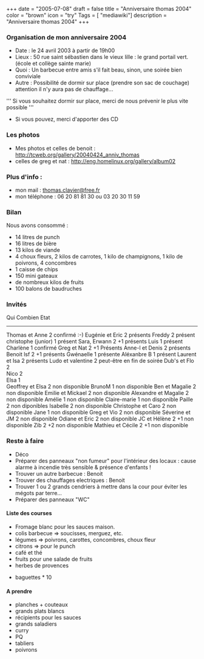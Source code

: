 +++
date = "2005-07-08"
draft = false
title = "Anniversaire thomas 2004"
color = "brown"
icon = "try"
Tags = [ "mediawiki"]
description = "Anniversaire thomas 2004"
+++

### Organisation de mon anniversaire 2004

-   Date : le 24 avril 2003 à partir de 19h00
-   Lieux : 50 rue saint sébastien dans le vieux lille : le grand
    portail vert. (école et collège sainte marie)
-   Quoi : Un barbecue entre amis s'il fait beau, sinon, une soirée bien
    conviviale
-   Autre : Possibilité de dormir sur place (prendre son sac de
    couchage) attention il n'y aura pas de chauffage...

''' Si vous souhaitez dormir sur place, merci de nous prévenir le plus
vite possible '''

-   Si vous pouvez, merci d'apporter des CD

### Les photos

-   Mes photos et celles de benoit :
    <http://tcweb.org/gallery/20040424_anniv_thomas>
-   celles de greg et nat : <http://eng.homelinux.org/gallery/album02>

### Plus d'info :

-   mon mail : thomas.clavier@free.fr
-   mon téléphone : 06 20 81 81 30 ou 03 20 30 11 59

### Bilan

Nous avons consommé :

-   14 litres de punch
-   16 litres de bière
-   13 kilos de viande
-   4 choux fleurs, 2 kilos de carrotes, 1 kilo de champignons, 1 kilo
    de poivrons, 4 concombres
-   1 caisse de chips
-   150 mini gateaux
-   de nombreux kilos de fruits
-   100 balons de baudruches

### Invités

  Qui                    Combien   Etat
  ---------------------- --------- ----------------------------
  Thomas et Anne         2         confirmé :-)
  Eugénie et Eric        2         présents
  Freddy                 2         présent
  christophe (junior)    1         présent
  Sara, Erwann           2 +1      présents
  Luis                   1         présent
  Charlène               1         confirmé
  Greg et Nat            2 +1      Présents
  Anne-l et Denis        2         présents
  Benoit lsf             2 +1      présents
  Gwénaelle              1         présente
  Aléxanbre B            1         présent
  Laurent et Isa         2         présents
  Ludo et valentine      2         peut-être en fin de soirée
  Dub's et Flo           2         
  Nico                   2         
  Elsa                   1         
  Geoffrey et Elsa       2         non disponible
  BrunoM                 1         non disponible
  Ben et Magalie         2         non disponible
  Emilie et Mickael      2         non disponible
  Alexandre et Magalie   2         non disponible
  Amélie                 1         non disponible
  Claire-marie           1         non disponible
  Paille                 2         non diponibles
  Isabelle               2         non disponible
  Christophe et Caro     2         non disponible
  Jane                   1         non disponible
  Greg et Vio            2         non disponible
  Séverine et JM         2         non disponible
  Odiane et Eric         2         non disponible
  JC et Hélène           2 +1      non disponible
  Zib                    2 +2      non disponible
  Mathieu et Cécile      2 +1      non disponible

### Reste à faire

-   Déco
-   Préparer des panneaux "non fumeur" pour l'intérieur des locaux :
    cause alarme à incendie très sensible & présence d'enfants !
-   Trouver un autre barbecue : Benoit
-   Trouver des chauffages electriques : Benoit
-   Trouver 1 ou 2 grands cendriers à mettre dans la cour pour éviter
    les mégots par terre...
-   Préparer des panneaux "WC"

#### Liste des courses

-   Fromage blanc pour les sauces maison.
-   colis barbecue =\> soucisses, merguez, etc.
-   légumes =\> poivrons, carottes, concombres, choux fleur
-   citrons =\> pour le punch
-   café et thé
-   fruits pour une salade de fruits
-   herbes de provences

<!-- -->

-   baguettes \* 10

#### A prendre

-   planches + couteaux
-   grands plats blancs
-   récipients pour les sauces
-   grands saladiers
-   curry
-   PQ
-   tabliers
-   poivrons

